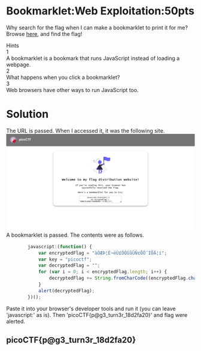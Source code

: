 # Bookmarklet:Web Exploitation:50pts
Why search for the flag when I can make a bookmarklet to print it for me?  
Browse [here](http://titan.picoctf.net:57091/), and find the flag!  

Hints  
1  
A bookmarklet is a bookmark that runs JavaScript instead of loading a webpage.  
2  
What happens when you click a bookmarklet?  
3  
Web browsers have other ways to run JavaScript too.  

# Solution
The URL is passed. When I accessed it, it was the following site.  
![site.png](site/site.png)  
A bookmarklet is passed. 
The contents were as follows. 
```js
        javascript:(function() {
            var encryptedFlag = "àÒÆÞ¦È¬ëÙ£ÖÓÚåÛÑ¢ÕÓ¨ÍÕÄ¦í";
            var key = "picoctf";
            var decryptedFlag = "";
            for (var i = 0; i < encryptedFlag.length; i++) {
                decryptedFlag += String.fromCharCode((encryptedFlag.charCodeAt(i) - key.charCodeAt(i % key.length) + 256) % 256);
            }
            alert(decryptedFlag);
        })();
```
Paste it into your browser's developer tools and run it (you can leave 'javascript:' as is). Then 'picoCTF{p@g3_turn3r_18d2fa20}' and flag were alerted.

## picoCTF{p@g3_turn3r_18d2fa20}